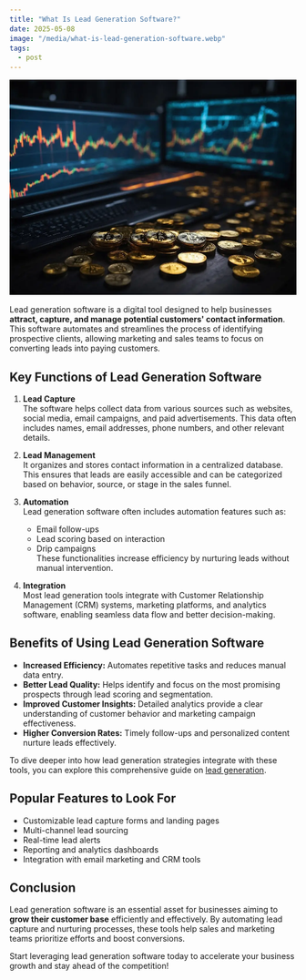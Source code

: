 ```yaml
---
title: "What Is Lead Generation Software?"
date: 2025-05-08
image: "/media/what-is-lead-generation-software.webp"
tags:
  - post
---
```


![What Is Lead Generation Software?](/media/what-is-lead-generation-software.webp)

Lead generation software is a digital tool designed to help businesses **attract, capture, and manage potential customers' contact information**. This software automates and streamlines the process of identifying prospective clients, allowing marketing and sales teams to focus on converting leads into paying customers.

## Key Functions of Lead Generation Software

1. **Lead Capture**  
   The software helps collect data from various sources such as websites, social media, email campaigns, and paid advertisements. This data often includes names, email addresses, phone numbers, and other relevant details.

2. **Lead Management**  
   It organizes and stores contact information in a centralized database. This ensures that leads are easily accessible and can be categorized based on behavior, source, or stage in the sales funnel.

3. **Automation**  
   Lead generation software often includes automation features such as:
   - Email follow-ups  
   - Lead scoring based on interaction  
   - Drip campaigns  
   These functionalities increase efficiency by nurturing leads without manual intervention.

4. **Integration**  
   Most lead generation tools integrate with Customer Relationship Management (CRM) systems, marketing platforms, and analytics software, enabling seamless data flow and better decision-making.

## Benefits of Using Lead Generation Software

- **Increased Efficiency:** Automates repetitive tasks and reduces manual data entry.  
- **Better Lead Quality:** Helps identify and focus on the most promising prospects through lead scoring and segmentation.  
- **Improved Customer Insights:** Detailed analytics provide a clear understanding of customer behavior and marketing campaign effectiveness.  
- **Higher Conversion Rates:** Timely follow-ups and personalized content nurture leads effectively.  

To dive deeper into how lead generation strategies integrate with these tools, you can explore this comprehensive guide on [lead generation](https://leadcraftr.com/posts/lead-generation/).

## Popular Features to Look For

- Customizable lead capture forms and landing pages  
- Multi-channel lead sourcing  
- Real-time lead alerts  
- Reporting and analytics dashboards  
- Integration with email marketing and CRM tools  

## Conclusion

Lead generation software is an essential asset for businesses aiming to **grow their customer base** efficiently and effectively. By automating lead capture and nurturing processes, these tools help sales and marketing teams prioritize efforts and boost conversions.

Start leveraging lead generation software today to accelerate your business growth and stay ahead of the competition!
